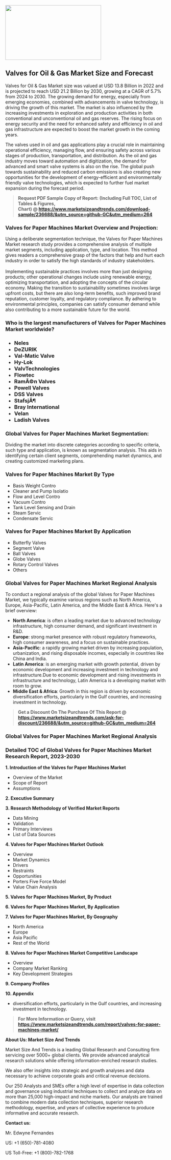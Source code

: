<p><img class="alignnone size-medium wp-image-20088" src="https://ffe5etoiles.com/wp-content/uploads/2024/12/MST1-300x171.png" alt="" width="300" height="171" /></p><h2>Valves for Oil & Gas Market Size and Forecast</h2><p>Valves for Oil & Gas Market size was valued at USD 13.8 Billion in 2022 and is projected to reach USD 21.2 Billion by 2030, growing at a CAGR of 5.7% from 2024 to 2030. The growing demand for energy, especially from emerging economies, combined with advancements in valve technology, is driving the growth of this market. The market is also influenced by the increasing investments in exploration and production activities in both conventional and unconventional oil and gas reserves. The rising focus on energy security and the need for enhanced safety and efficiency in oil and gas infrastructure are expected to boost the market growth in the coming years.</p><p>The valves used in oil and gas applications play a crucial role in maintaining operational efficiency, managing flow, and ensuring safety across various stages of production, transportation, and distribution. As the oil and gas industry moves toward automation and digitization, the demand for advanced and smart valve systems is also on the rise. The global push towards sustainability and reduced carbon emissions is also creating new opportunities for the development of energy-efficient and environmentally friendly valve technologies, which is expected to further fuel market expansion during the forecast period.</p></p><blockquote id="" class=""><strong>Request PDF Sample Copy of Report: (Including Full TOC, List of Tables &amp; Figures, Chart)&nbsp;@&nbsp;<strong><a href="https://www.marketsizeandtrends.com/download-sample/236688/&utm_source=github-GC&utm_medium=264" target="_blank">https://www.marketsizeandtrends.com/download-sample/236688/&utm_source=github-GC&utm_medium=264</a></strong></strong></blockquote><h3 id="" class="">Valves for Paper Machines Market&nbsp;Overview and Projection:</h3><p id="" class="">Using a deliberate segmentation technique, the Valves for Paper Machines Market research study provides a comprehensive analysis of multiple market segments, including application, type, and location. This method gives readers a comprehensive grasp of the factors that help and hurt each industry in order to satisfy the high standards of industry stakeholders. <br /> <br />Implementing sustainable practices involves more than just designing products; other operational changes include using renewable energy, optimizing transportation, and adopting the concepts of the circular economy. Making the transition to sustainability sometimes involves large upfront costs, but there are also long-term benefits, such improved brand reputation, customer loyalty, and regulatory compliance. By adhering to environmental principles, companies can satisfy consumer demand while also contributing to a more sustainable future for the world.</p><h3 id="" class="">Who is the largest manufacturers of&nbsp;Valves for Paper Machines Market worldwide?</h3><h3 class=""><p><ul><li>Neles </li><li> DeZURIK </li><li> Val-Matic Valve </li><li> Hy-Lok </li><li> ValvTechnologies </li><li> Flowtec </li><li> RamÃ©n Valves </li><li> Powell Valves </li><li> DSS Valves </li><li> StafsjÃ¶ </li><li> Bray International </li><li> Velan </li><li> Ladish Valves</li></ul></p></h3><h3 id="" class="">Global&nbsp;Valves for Paper Machines Market Segmentation:</h3><p id="" class="">Dividing the market into discrete categories according to specific criteria, such type and application, is known as segmentation analysis. This aids in identifying certain client segments, comprehending market dynamics, and creating customized marketing plans.</p><h3 id="" class="">Valves for Paper Machines Market&nbsp;By Type</h3><p><p><ul><li>Basis Weight Contro</li><li> Cleaner and Pump Isolatio</li><li> Flow and Level Contro</li><li> Vacuum Contro</li><li> Tank Level Sensing and Drain</li><li> Steam Servic</li><li> Condensate Servic</p></li></ul></p></p><h3 id="" class="">Valves for Paper Machines Market&nbsp;By Application</h3><p class=""><p><ul><li>Butterfly Valves</li><li> Segment Valve</li><li> Ball Valves</li><li> Globe Valves</li><li> Rotary Control Valves</li><li> Others</li></ul></p></p><h3 id="" class="">Global Valves for Paper Machines Market Regional Analysis</h3><p id="" class="">To conduct a regional analysis of the global Valves for Paper Machines Market, we typically examine various regions such as North America, Europe, Asia-Pacific, Latin America, and the Middle East &amp; Africa. Here's a brief overview:</p><ul><li><strong>North America</strong>: is often a leading market due to advanced technology infrastructure, high consumer demand, and significant investment in R&amp;D.</li><li><strong>Europe</strong>: strong market presence with robust regulatory frameworks, high consumer awareness, and a focus on sustainable practices.</li><li><strong>Asia-Pacific</strong>: a rapidly growing market driven by increasing population, urbanization, and rising disposable incomes, especially in countries like China and India.</li><li><strong>Latin America</strong>: is an emerging market with growth potential, driven by economic development and increasing investment in technology and infrastructure.Due to economic development and rising investments in infrastructure and technology, Latin America is a developing market with room to grow.</li><li><strong>Middle East &amp; Africa</strong>: Growth in this region is driven by economic diversification efforts, particularly in the Gulf countries, and increasing investment in technology.</li></ul><blockquote id="" class=""><strong>Get a Discount On The Purchase Of This Report @ <strong><a href="https://www.marketsizeandtrends.com/ask-for-discount/236688/&utm_source=github-GC&utm_medium=264" target="_blank">https://www.marketsizeandtrends.com/ask-for-discount/236688/&utm_source=github-GC&utm_medium=264</a></strong></strong></blockquote><h3 id="" class="">Global Valves for Paper Machines Market Regional Analysis</h3><h3 id="" class="">Detailed TOC of Global Valves for Paper Machines Market Research Report, 2023-2030</h3><p id="" class=""><strong>1. Introduction of the Valves for Paper Machines Market</strong></p><ul><li>Overview of the Market</li><li>Scope of Report</li><li>Assumptions</li></ul><p id="" class=""><strong>2. Executive Summary</strong></p><p id="" class=""><strong>3. Research Methodology of Verified Market Reports</strong></p><ul><li>Data Mining</li><li>Validation</li><li>Primary Interviews</li><li>List of Data Sources</li></ul><p id="" class=""><strong>4. Valves for Paper Machines Market Outlook</strong></p><ul><li>Overview</li><li>Market Dynamics</li><li>Drivers</li><li>Restraints</li><li>Opportunities</li><li>Porters Five Force Model</li><li>Value Chain Analysis</li></ul><p id="" class=""><strong>5. Valves for Paper Machines Market, By Product</strong></p><p id="" class=""><strong>6. Valves for Paper Machines Market, By Application</strong></p><p id="" class=""><strong>7. Valves for Paper Machines Market, By Geography</strong></p><ul><li>North America</li><li>Europe</li><li>Asia Pacific</li><li>Rest of the World</li></ul><p id="" class=""><strong>8. Valves for Paper Machines Market Competitive Landscape</strong></p><ul><li>Overview</li><li>Company Market Ranking</li><li>Key Development Strategies</li></ul><p id="" class=""><strong>9. Company Profiles</strong></p><p id="" class=""><strong>10. Appendix</strong></p><ul><li>diversification efforts, particularly in the Gulf countries, and increasing investment in technology.</li></ul><blockquote id="" class=""><strong>For More Information or Query, visit <strong><strong><a href="https://www.marketsizeandtrends.com/report/valves-for-paper-machines-market/" target="_blank">https://www.marketsizeandtrends.com/report/valves-for-paper-machines-market/</a></strong></strong></strong></blockquote><p id="" class=""><strong>About Us: Market Size And Trends</strong></p><p id="" class="">Market Size And Trends is a leading Global Research and Consulting firm servicing over 5000+ global clients. We provide advanced analytical research solutions while offering information-enriched research studies.</p><p id="" class="">We also offer insights into strategic and growth analyses and data necessary to achieve corporate goals and critical revenue decisions.</p><p id="" class="">Our 250 Analysts and SMEs offer a high level of expertise in data collection and governance using industrial techniques to collect and analyze data on more than 25,000 high-impact and niche markets. Our analysts are trained to combine modern data collection techniques, superior research methodology, expertise, and years of collective experience to produce informative and accurate research.</p><p id="" class=""><strong>Contact us:</strong></p><p id="" class="">Mr. Edwyne Fernandes</p><p id="" class="">US: +1 (650)-781-4080</p><p id="" class="">US Toll-Free: +1 (800)-782-1768</p>
